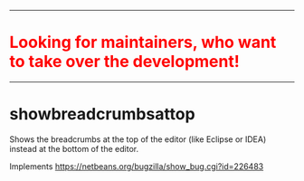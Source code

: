 <hr>
<h1 style="color: #FF0000">Looking for maintainers, who want to take over the development!</h1>
<hr>

# showbreadcrumbsattop
Shows the breadcrumbs at the top of the editor (like Eclipse or IDEA) instead at the bottom of the editor.

Implements https://netbeans.org/bugzilla/show_bug.cgi?id=226483
